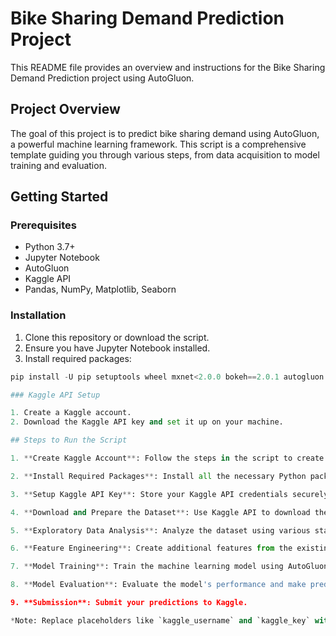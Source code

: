 # Bike Sharing Demand Prediction Project

This README file provides an overview and instructions for the Bike Sharing Demand Prediction project using AutoGluon.

## Project Overview

The goal of this project is to predict bike sharing demand using AutoGluon, a powerful machine learning framework. This script is a comprehensive template guiding you through various steps, from data acquisition to model training and evaluation.

## Getting Started

### Prerequisites

- Python 3.7+
- Jupyter Notebook
- AutoGluon
- Kaggle API
- Pandas, NumPy, Matplotlib, Seaborn

### Installation

1. Clone this repository or download the script.
2. Ensure you have Jupyter Notebook installed.
3. Install required packages:
   
```python   
pip install -U pip setuptools wheel mxnet<2.0.0 bokeh==2.0.1 autogluon kaggle pandas dask lightgbm

### Kaggle API Setup

1. Create a Kaggle account.
2. Download the Kaggle API key and set it up on your machine.

## Steps to Run the Script

1. **Create Kaggle Account**: Follow the steps in the script to create a Kaggle account and download the API key.

2. **Install Required Packages**: Install all the necessary Python packages as mentioned in the script.

3. **Setup Kaggle API Key**: Store your Kaggle API credentials securely.

4. **Download and Prepare the Dataset**: Use Kaggle API to download the bike sharing dataset and prepare it for analysis.

5. **Exploratory Data Analysis**: Analyze the dataset using various statistical techniques.

6. **Feature Engineering**: Create additional features from the existing dataset to improve model performance.

7. **Model Training**: Train the machine learning model using AutoGluon.

8. **Model Evaluation**: Evaluate the model's performance and make predictions.

9. **Submission**: Submit your predictions to Kaggle.

*Note: Replace placeholders like `kaggle_username` and `kaggle_key` with your actual Kaggle credentials.*

